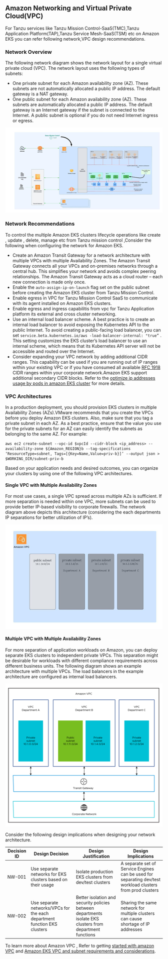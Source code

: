 ## Amazon Networking and Virtual Private Cloud(VPC)

For Tanzu services like Tanzu Mission Control-SaaS(TMC),Tanzu Application Platform(TAP),Tanzu Service Mesh-SaaS(TSM) etc on Amazon EKS you can refer following network,VPC design recommendations.

### Network Overview
The following network diagram shows the network layout for a single virtual private cloud (VPC). The network layout uses the following types of subnets:

* One private subnet for each Amazon availability zone (AZ). These subnets are not automatically allocated a public IP address. The default gateway is a NAT gateway.  
* One public subnet for each Amazon availability zone (AZ). These subnets are automatically allocated a public IP address. The default gateway is an Internet gateway if the subnet is connected to the Internet. A public subnet is optional if you do not need Internet ingress or egress.

![aws network design diagram for tmc-tap-tsm deployment](./img/tmc-tap-tsm/eks-vpc-network.jpeg)

### Network Recommendations

To control the multiple Amazon EKS clusters lifecycle operations like create , update , delete, manage etc from Tanzu mission control ,Consider the following when configuring the network for Amazon EKS.

* Create an Amazon Transit Gateway for a network architecture with multiple VPCs with multiple Availability Zones. The Amazon Transit Gateway connects all your VPCs and on-premises networks through a central hub. This simplifies your network and avoids complex peering relationships. The Amazon Transit Gateway acts as a cloud router – each new connection is made only once.
* Enable the `auto-assign-ip-on-launch` flag set on the public subnet before creating the Amazon EKS cluster from Tanzu Mission Control.
* Enable egress in VPC for Tanzu Mission Control SaaS to communicate with its agent installed on Amazon EKS clusters. 
* Enable egress and ingress capabilitis from vpc for Tanzu Application platform its external and cross cluster networking.
* Use an internal load balancer scheme. A best practice is to create an internal load balancer to avoid exposing the Kubernetes API to the public Internet. To avoid creating a public-facing load balancer, you can set `service.beta.kubernetes.io/aws -load-balancer-internal: "true”` . This setting customizes the EKS cluster’s load balancer to use an internal scheme, which means that its Kubernetes API server will not be accessible and routed over the Internet.
* Consider expanding your VPC network by adding additional CIDR ranges. This capability can be used if you are running out of IP ranges within your existing VPC or if you have consumed all available [RFC 1918](http://www.faqs.org/rfcs/rfc1918.html) CIDR ranges within your corporate network.Amazon EKS support additional secondary CIDR blocks. Refer to the [optimize ip addresses usage by pods in amazon EKS cluster](https://aws.amazon.com/blogs/containers/optimize-ip-addresses-usage-by-pods-in-your-amazon-eks-cluster) for more details.

### VPC Architectures

In a production deployment, you should provision EKS clusters in multiple Availability Zones (AZs).VMware recommends that you create the VPCs before you deploy Amazon EKS clusters. Also, make sure that you tag a private subnet in each AZ. As a best practice, ensure that the value you use for the private subnets for an AZ can easily identify the subnets as belonging to the same AZ. For example:

```
aws ec2 create-subnet --vpc-id $vpcId --cidr-block <ip_address> --availability-zone ${Amazon_REGION}b --tag-specifications ‘ResourceType=subnet, Tags=[{Key=Name,Value=priv-b}]’ --output json > $WORKING_DIR/subnet-priv-b
```

Based on your application needs and desired outcomes, you can organize your clusters by using one of the following VPC architectures.

#### Single VPC with Multiple Availability Zones

For most use cases, a single VPC spread across multiple AZs is sufficient. If more separation is needed within one VPC, more subnets can be used to provide better IP-based visibility to corporate firewalls. The network diagram above depicts this architecture (considering the each departments IP separations for better utilization of IP’s).

![aws single vpc](./img/tmc-tap-tsm/single-vpc.jpeg)

#### Multiple VPC with Multiple Availability Zones

For more separation of application workloads on Amazon, you can deploy separate EKS clusters to independent private VPCs. This separation might be desirable for workloads with different compliance requirements across different business units. 
The following diagram shows an example architecture with multiple VPCs. The load balancers in the example architecture are configured as internal load balancers.

![aws multiple vpc](./img/tmc-tap-tsm/multi-vpc.jpg)

Consider the following design implications when designing your network architecture.

 **Decision ID** | **Design Decision**  | **Design Justification**  | **Design Implications**
-----|-----|-----|-----
 NW-001 | Use separate networks for EKS clusters based on their usage | Isolate production EKS clusters from dev/test clusters | A separate set of Service Engines can be used for separating dev/test workload clusters from prod clusters
NW-002 | Use separate networks/VPCs for the each department  function EKS clusters | Better isolation and security policies between departments isolate EKS clusters from department functions | Sharing the same network for multiple clusters can cause shortage of IP addresses

To learn more about Amazon VPC , Refer to getting [started with amazon VPC](https://docs.aws.amazon.com/vpc/latest/userguide/vpc-getting-started.html) and [Amazon EKS VPC and subnet requirements and considerations](https://docs.aws.amazon.com/eks/latest/userguide/network_reqs.html).
